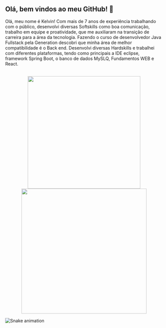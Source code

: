 <h2>Olá, bem vindos ao meu GitHub! 👋 </h2>

<p>Olá, meu nome é Kelvin! Com mais de 7 anos de experiência trabalhando com o público, desenvolvi diversas Softskills como boa comunicação, trabalho em equipe e proatividade, que me auxiliaram na transição de carreira para a área da tecnologia. Fazendo o curso de desenvolvedor Java Fullstack pela Generation descobri que minha área de melhor compatibilidade é o Back end. Desenvolvi diversas Hardskills e trabalhei com diferentes plataformas, tendo como principais a IDE eclipse, framework Spring Boot, o banco de dados MySLQ, Fundamentos WEB e React.</p>
<br>
<div align="center">
  <img  width="360px" src="https://github-readme-stats.vercel.app/api?username=KeelvinW&show_icons=true,css&layout=compact&theme=dark" />
  <img  width="400px" src="https://github-readme-stats.vercel.app/api/top-langs/?username=KeelvinW&layout=compact&theme=dark" />
</div>

![Snake animation](https://github.com/KeelvinW/KeelvinW/blob/output/github-contribution-grid-snake.svg)
